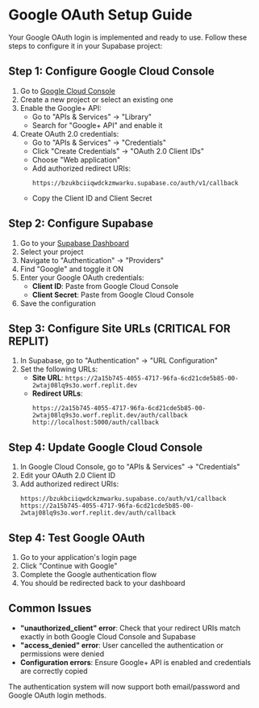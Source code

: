 # Google OAuth Setup Guide

Your Google OAuth login is implemented and ready to use. Follow these steps to configure it in your Supabase project:

## Step 1: Configure Google Cloud Console

1. Go to [Google Cloud Console](https://console.cloud.google.com/)
2. Create a new project or select an existing one
3. Enable the Google+ API:
   - Go to "APIs & Services" → "Library"
   - Search for "Google+ API" and enable it
4. Create OAuth 2.0 credentials:
   - Go to "APIs & Services" → "Credentials" 
   - Click "Create Credentials" → "OAuth 2.0 Client IDs"
   - Choose "Web application"
   - Add authorized redirect URIs:
     ```
     https://bzukbciiqwdckzmwarku.supabase.co/auth/v1/callback
     ```
   - Copy the Client ID and Client Secret

## Step 2: Configure Supabase

1. Go to your [Supabase Dashboard](https://supabase.com/dashboard/projects)
2. Select your project
3. Navigate to "Authentication" → "Providers"
4. Find "Google" and toggle it ON
5. Enter your Google OAuth credentials:
   - **Client ID**: Paste from Google Cloud Console
   - **Client Secret**: Paste from Google Cloud Console
6. Save the configuration

## Step 3: Configure Site URLs (CRITICAL FOR REPLIT)

1. In Supabase, go to "Authentication" → "URL Configuration"
2. Set the following URLs:
   - **Site URL**: `https://2a15b745-4055-4717-96fa-6cd21cde5b85-00-2wtaj08lq9s3o.worf.replit.dev`
   - **Redirect URLs**: 
     ```
     https://2a15b745-4055-4717-96fa-6cd21cde5b85-00-2wtaj08lq9s3o.worf.replit.dev/auth/callback
     http://localhost:5000/auth/callback
     ```

## Step 4: Update Google Cloud Console

1. In Google Cloud Console, go to "APIs & Services" → "Credentials"
2. Edit your OAuth 2.0 Client ID
3. Add authorized redirect URIs:
   ```
   https://bzukbciiqwdckzmwarku.supabase.co/auth/v1/callback
   https://2a15b745-4055-4717-96fa-6cd21cde5b85-00-2wtaj08lq9s3o.worf.replit.dev/auth/callback
   ```

## Step 4: Test Google OAuth

1. Go to your application's login page
2. Click "Continue with Google"
3. Complete the Google authentication flow
4. You should be redirected back to your dashboard

## Common Issues

- **"unauthorized_client" error**: Check that your redirect URIs match exactly in both Google Cloud Console and Supabase
- **"access_denied" error**: User cancelled the authentication or permissions were denied
- **Configuration errors**: Ensure Google+ API is enabled and credentials are correctly copied

The authentication system will now support both email/password and Google OAuth login methods.